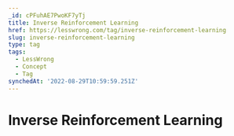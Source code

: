 ```yaml
---
_id: cPFuhAE7PwoKF7yTj
title: Inverse Reinforcement Learning
href: https://lesswrong.com/tag/inverse-reinforcement-learning
slug: inverse-reinforcement-learning
type: tag
tags:
  - LessWrong
  - Concept
  - Tag
synchedAt: '2022-08-29T10:59:59.251Z'
---
```

# Inverse Reinforcement Learning

